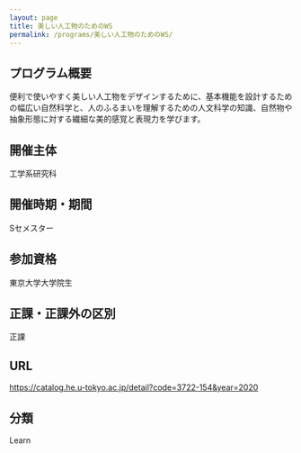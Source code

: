 ```yaml
---
layout: page
title: 美しい人工物のためのWS
permalink: /programs/美しい人工物のためのWS/
---
```


<!-- # 美しい人工物のためのWS -->

## プログラム概要
便利で使いやすく美しい人工物をデザインするために、基本機能を設計するための幅広い自然科学と、人のふるまいを理解するための人文科学の知識、自然物や抽象形態に対する繊細な美的感覚と表現力を学びます。

## 開催主体
工学系研究科

## 開催時期・期間
Sセメスター

## 参加資格
東京大学大学院生

## 正課・正課外の区別
正課

## URL
https://catalog.he.u-tokyo.ac.jp/detail?code=3722-154&year=2020

## 分類
Learn
